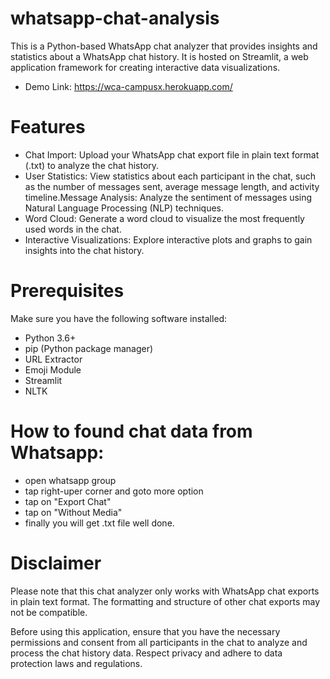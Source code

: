 # whatsapp-chat-analysis
This is a Python-based WhatsApp chat analyzer that provides insights and statistics about a WhatsApp chat history. It is hosted on Streamlit, a web application framework for creating interactive data visualizations.

- Demo Link: https://wca-campusx.herokuapp.com/

# Features
- Chat Import: Upload your WhatsApp chat export file in plain text format (.txt) to analyze the chat history.
- User Statistics: View statistics about each participant in the chat, such as the number of messages sent, average message length, and activity timeline.Message Analysis: Analyze the sentiment of messages using Natural Language Processing (NLP) techniques.
- Word Cloud: Generate a word cloud to visualize the most frequently used words in the chat.
- Interactive Visualizations: Explore interactive plots and graphs to gain insights into the chat history.

# Prerequisites
Make sure you have the following software installed:

- Python 3.6+
- pip (Python package manager)
- URL Extractor
- Emoji Module
- Streamlit
- NLTK

# How to found chat data from Whatsapp:
- open whatsapp group
- tap right-uper corner and goto more option
- tap on "Export Chat"
- tap on "Without Media"
- finally you will get .txt file well done.

# Disclaimer
Please note that this chat analyzer only works with WhatsApp chat exports in plain text format. The formatting and structure of other chat exports may not be compatible.

Before using this application, ensure that you have the necessary permissions and consent from all participants in the chat to analyze and process the chat history data. Respect privacy and adhere to data protection laws and regulations.


